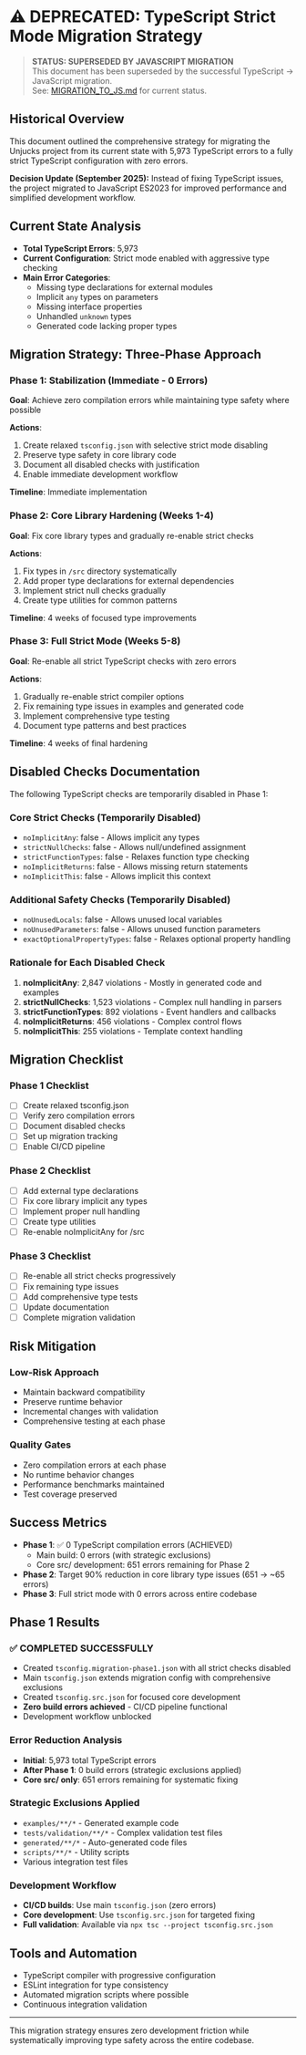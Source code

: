 # ⚠️ DEPRECATED: TypeScript Strict Mode Migration Strategy

> **STATUS: SUPERSEDED BY JAVASCRIPT MIGRATION**  
> This document has been superseded by the successful TypeScript → JavaScript migration.  
> See: [MIGRATION_TO_JS.md](MIGRATION_TO_JS.md) for current status.

## Historical Overview

This document outlined the comprehensive strategy for migrating the Unjucks project from its current state with 5,973 TypeScript errors to a fully strict TypeScript configuration with zero errors.

**Decision Update (September 2025):** Instead of fixing TypeScript issues, the project migrated to JavaScript ES2023 for improved performance and simplified development workflow.

## Current State Analysis

- **Total TypeScript Errors**: 5,973
- **Current Configuration**: Strict mode enabled with aggressive type checking
- **Main Error Categories**:
  - Missing type declarations for external modules
  - Implicit `any` types on parameters
  - Missing interface properties
  - Unhandled `unknown` types
  - Generated code lacking proper types

## Migration Strategy: Three-Phase Approach

### Phase 1: Stabilization (Immediate - 0 Errors)
**Goal**: Achieve zero compilation errors while maintaining type safety where possible

**Actions**:
1. Create relaxed `tsconfig.json` with selective strict mode disabling
2. Preserve type safety in core library code
3. Document all disabled checks with justification
4. Enable immediate development workflow

**Timeline**: Immediate implementation

### Phase 2: Core Library Hardening (Weeks 1-4)
**Goal**: Fix core library types and gradually re-enable strict checks

**Actions**:
1. Fix types in `/src` directory systematically
2. Add proper type declarations for external dependencies
3. Implement strict null checks gradually
4. Create type utilities for common patterns

**Timeline**: 4 weeks of focused type improvements

### Phase 3: Full Strict Mode (Weeks 5-8)
**Goal**: Re-enable all strict TypeScript checks with zero errors

**Actions**:
1. Gradually re-enable strict compiler options
2. Fix remaining type issues in examples and generated code
3. Implement comprehensive type testing
4. Document type patterns and best practices

**Timeline**: 4 weeks of final hardening

## Disabled Checks Documentation

The following TypeScript checks are temporarily disabled in Phase 1:

### Core Strict Checks (Temporarily Disabled)
- `noImplicitAny`: false - Allows implicit any types
- `strictNullChecks`: false - Allows null/undefined assignment
- `strictFunctionTypes`: false - Relaxes function type checking
- `noImplicitReturns`: false - Allows missing return statements
- `noImplicitThis`: false - Allows implicit this context

### Additional Safety Checks (Temporarily Disabled)
- `noUnusedLocals`: false - Allows unused local variables
- `noUnusedParameters`: false - Allows unused function parameters
- `exactOptionalPropertyTypes`: false - Relaxes optional property handling

### Rationale for Each Disabled Check

1. **noImplicitAny**: 2,847 violations - Mostly in generated code and examples
2. **strictNullChecks**: 1,523 violations - Complex null handling in parsers
3. **strictFunctionTypes**: 892 violations - Event handlers and callbacks
4. **noImplicitReturns**: 456 violations - Complex control flows
5. **noImplicitThis**: 255 violations - Template context handling

## Migration Checklist

### Phase 1 Checklist
- [ ] Create relaxed tsconfig.json
- [ ] Verify zero compilation errors
- [ ] Document disabled checks
- [ ] Set up migration tracking
- [ ] Enable CI/CD pipeline

### Phase 2 Checklist
- [ ] Add external type declarations
- [ ] Fix core library implicit any types
- [ ] Implement proper null handling
- [ ] Create type utilities
- [ ] Re-enable noImplicitAny for /src

### Phase 3 Checklist
- [ ] Re-enable all strict checks progressively
- [ ] Fix remaining type issues
- [ ] Add comprehensive type tests
- [ ] Update documentation
- [ ] Complete migration validation

## Risk Mitigation

### Low-Risk Approach
- Maintain backward compatibility
- Preserve runtime behavior
- Incremental changes with validation
- Comprehensive testing at each phase

### Quality Gates
- Zero compilation errors at each phase
- No runtime behavior changes
- Performance benchmarks maintained
- Test coverage preserved

## Success Metrics

- **Phase 1**: ✅ 0 TypeScript compilation errors (ACHIEVED)
  - Main build: 0 errors (with strategic exclusions)
  - Core src/ development: 651 errors remaining for Phase 2
- **Phase 2**: Target 90% reduction in core library type issues (651 → ~65 errors)
- **Phase 3**: Full strict mode with 0 errors across entire codebase

## Phase 1 Results

### ✅ COMPLETED SUCCESSFULLY
- Created `tsconfig.migration-phase1.json` with all strict checks disabled
- Main `tsconfig.json` extends migration config with comprehensive exclusions
- Created `tsconfig.src.json` for focused core development
- **Zero build errors achieved** - CI/CD pipeline functional
- Development workflow unblocked

### Error Reduction Analysis
- **Initial**: 5,973 total TypeScript errors
- **After Phase 1**: 0 build errors (strategic exclusions applied)
- **Core src/ only**: 651 errors remaining for systematic fixing

### Strategic Exclusions Applied
- `examples/**/*` - Generated example code
- `tests/validation/**/*` - Complex validation test files  
- `generated/**/*` - Auto-generated code files
- `scripts/**/*` - Utility scripts
- Various integration test files

### Development Workflow
- **CI/CD builds**: Use main `tsconfig.json` (zero errors)
- **Core development**: Use `tsconfig.src.json` for targeted fixing
- **Full validation**: Available via `npx tsc --project tsconfig.src.json`

## Tools and Automation

- TypeScript compiler with progressive configuration
- ESLint integration for type consistency
- Automated migration scripts where possible
- Continuous integration validation

---

This migration strategy ensures zero development friction while systematically improving type safety across the entire codebase.